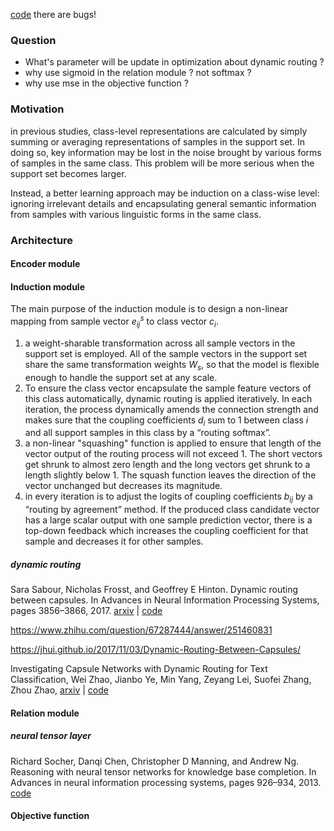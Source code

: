 [code](https://github.com/wuzhiye7/Induction-Network-on-FewRel) there are bugs!

### Question

+ What's parameter will be update in optimization about dynamic routing ?
+ why use sigmoid in the relation module ?  not softmax ?
+ why use mse in the objective function ?



### Motivation

in previous studies, class-level representations are calculated by simply summing or averaging representations of samples in the support set. In doing so, key information may be lost in the noise brought by various forms of samples in the same class. This problem will be more serious when the support set becomes larger.

Instead, a better learning approach may be induction on a class-wise level: ignoring irrelevant details and encapsulating general semantic information from samples with various linguistic forms in the same class.

### Architecture

#### Encoder module

#### Induction module

The main purpose of the induction module is to design a non-linear mapping from sample vector $e^s_{ij}$ to class vector $c_i$.



1. a weight-sharable transformation across all sample vectors in the support set is employed. All of the sample vectors in the support set share the same transformation weights $W_s$, so that the model is flexible enough to handle the support set at any scale.
2. To ensure the class vector encapsulate the sample feature vectors of this class automatically, dynamic routing is
   applied iteratively. In each iteration, the process dynamically amends the connection strength and makes sure that the coupling coefficients $d_i$ sum to 1 between class $i$ and all support samples in this class by a “routing softmax”.
3. a non-linear "squashing" function is applied to ensure that length of the vector output of the routing process will
   not exceed 1. The short vectors get shrunk to almost zero length and the long vectors get shrunk to a length slightly below 1. The squash function leaves the direction of the vector unchanged but decreases its magnitude.
4. in every iteration is to adjust the logits of coupling coefficients $b_{ij}$ by a “routing by agreement” method. If the produced class candidate vector has a large scalar output with one sample prediction vector, there is a top-down feedback which increases the coupling coefficient for that sample and decreases it for other samples.





##### dynamic routing

Sara Sabour, Nicholas Frosst, and Geoffrey E Hinton. Dynamic routing between capsules. In Advances in Neural Information Processing Systems, pages 3856–3866, 2017. [arxiv](https://arxiv.org/abs/1710.09829) | [code](https://github.com/naturomics/CapsNet-Tensorflow) 

<https://www.zhihu.com/question/67287444/answer/251460831>

<https://jhui.github.io/2017/11/03/Dynamic-Routing-Between-Capsules/>

Investigating Capsule Networks with Dynamic Routing for Text Classification, Wei Zhao, Jianbo Ye, Min Yang, Zeyang Lei, Suofei Zhang, Zhou Zhao, [arxiv](https://arxiv.org/abs/1804.00538) | [code](https://github.com/andyweizhao/capsule_text_classification) 



#### Relation module



##### neural tensor layer
Richard Socher, Danqi Chen, Christopher D Manning, and Andrew Ng. Reasoning with neural tensor networks for
knowledge base completion. In Advances in neural information processing systems, pages 926–934, 2013. [code](https://github.com/dddoss/tensorflow-socher-ntn) 



#### Objective function







